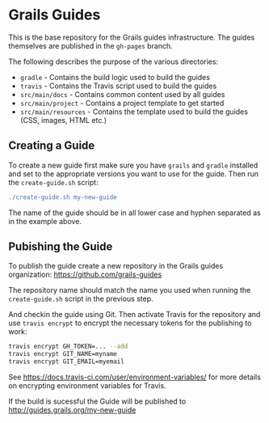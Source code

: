 # Grails Guides

This is the base repository for the Grails guides infrastructure. The guides themselves are published in the `gh-pages` branch.

The following describes the purpose of the various directories:

* `gradle` - Contains the build logic used to build the guides
* `travis` - Contains the Travis script used to build the guides
* `src/main/docs` - Contains common content used by all guides
* `src/main/project` - Contains a project template to get started
* `src/main/resources` - Contains the template used to build the guides (CSS, images, HTML etc.)

## Creating a Guide

To create a new guide first make sure you have `grails` and `gradle` installed and set to the appropriate versions you want to use for the guide. Then run the `create-guide.sh` script:

```groovy
./create-guide.sh my-new-guide
```

The name of the guide should be in all lower case and hyphen separated as in the example above.

## Pubishing the Guide

To publish the guide create a new repository in the Grails guides organization: https://github.com/grails-guides

The repository name should match the name you used when running the `create-guide.sh` script in the previous step.

And checkin the guide using Git. Then activate Travis for the repository and use `travis encrypt` to encrypt the necessary tokens for the publishing to work:

```bash
travis encrypt GH_TOKEN=... --add
travis encrypt GIT_NAME=myname
travis encrypt GIT_EMAIL=myemail
``` 

See https://docs.travis-ci.com/user/environment-variables/ for more details on encrypting environment variables for Travis.

If the build is sucessful the Guide will be published to http://guides.grails.org/my-new-guide 
